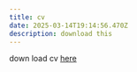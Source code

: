 ```yaml
---
title: cv
date: 2025-03-14T19:14:56.470Z
description: download this
---
```

down load cv [here ](<https://gregarious-wisp-6c0794.netlify.app/img/amantle_craviolatti_cv_bank_customer_support.pdf>)